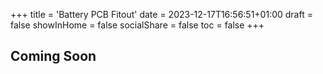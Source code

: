 +++
title = 'Battery PCB Fitout'
date = 2023-12-17T16:56:51+01:00
draft = false
showInHome = false
socialShare = false
toc = false
+++

## Coming Soon